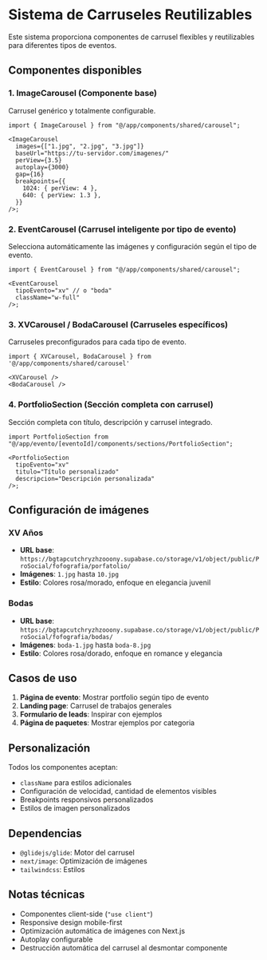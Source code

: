 # Sistema de Carruseles Reutilizables

Este sistema proporciona componentes de carrusel flexibles y reutilizables para diferentes tipos de eventos.

## Componentes disponibles

### 1. ImageCarousel (Componente base)

Carrusel genérico y totalmente configurable.

```tsx
import { ImageCarousel } from "@/app/components/shared/carousel";

<ImageCarousel
  images={["1.jpg", "2.jpg", "3.jpg"]}
  baseUrl="https://tu-servidor.com/imagenes/"
  perView={3.5}
  autoplay={3000}
  gap={16}
  breakpoints={{
    1024: { perView: 4 },
    640: { perView: 1.3 },
  }}
/>;
```

### 2. EventCarousel (Carrusel inteligente por tipo de evento)

Selecciona automáticamente las imágenes y configuración según el tipo de evento.

```tsx
import { EventCarousel } from "@/app/components/shared/carousel";

<EventCarousel
  tipoEvento="xv" // o "boda"
  className="w-full"
/>;
```

### 3. XVCarousel / BodaCarousel (Carruseles específicos)

Carruseles preconfigurados para cada tipo de evento.

```tsx
import { XVCarousel, BodaCarousel } from '@/app/components/shared/carousel'

<XVCarousel />
<BodaCarousel />
```

### 4. PortfolioSection (Sección completa con carrusel)

Sección completa con título, descripción y carrusel integrado.

```tsx
import PortfolioSection from "@/app/evento/[eventoId]/components/sections/PortfolioSection";

<PortfolioSection
  tipoEvento="xv"
  titulo="Título personalizado"
  descripcion="Descripción personalizada"
/>;
```

## Configuración de imágenes

### XV Años

- **URL base**: `https://bgtapcutchryzhzooony.supabase.co/storage/v1/object/public/ProSocial/fofografia/porfatolio/`
- **Imágenes**: `1.jpg` hasta `10.jpg`
- **Estilo**: Colores rosa/morado, enfoque en elegancia juvenil

### Bodas

- **URL base**: `https://bgtapcutchryzhzooony.supabase.co/storage/v1/object/public/ProSocial/fofografia/bodas/`
- **Imágenes**: `boda-1.jpg` hasta `boda-8.jpg`
- **Estilo**: Colores rosa/dorado, enfoque en romance y elegancia

## Casos de uso

1. **Página de evento**: Mostrar portfolio según tipo de evento
2. **Landing page**: Carrusel de trabajos generales
3. **Formulario de leads**: Inspirar con ejemplos
4. **Página de paquetes**: Mostrar ejemplos por categoria

## Personalización

Todos los componentes aceptan:

- `className` para estilos adicionales
- Configuración de velocidad, cantidad de elementos visibles
- Breakpoints responsivos personalizados
- Estilos de imagen personalizados

## Dependencias

- `@glidejs/glide`: Motor del carrusel
- `next/image`: Optimización de imágenes
- `tailwindcss`: Estilos

## Notas técnicas

- Componentes client-side (`"use client"`)
- Responsive design mobile-first
- Optimización automática de imágenes con Next.js
- Autoplay configurable
- Destrucción automática del carrusel al desmontar componente
